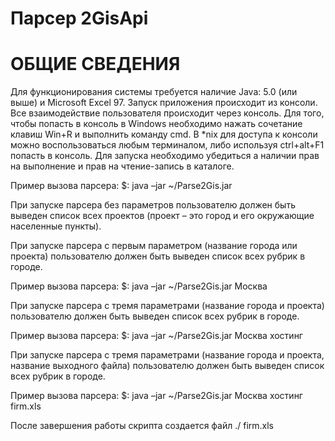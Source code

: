 Парсер 2GisApi
==========
ОБЩИЕ СВЕДЕНИЯ
==========

Для функционирования системы требуется наличие Java: 5.0 (или выше) и Microsoft Excel 97.
Запуск приложения происходит из консоли. Все взаимодействие пользователя происходит через консоль.
Для того, чтобы попасть в консоль в Windows необходимо нажать сочетание клавиш Win+R и выполнить команду cmd.  В *nix для доступа к консоли можно воспользоваться любым терминалом,  либо используя ctrl+alt+F1 попасть в консоль.
Для запуска необходимо убедиться а наличии прав на выполнение и прав на чтение-запись в каталоге.

Пример вызова парсера:  $: java –jar  ~/Parse2Gis.jar

При запуске парсера без параметров пользователю должен быть выведен список всех проектов (проект – это город и его окружающие населенные пункты).

При запуске парсера c первым параметром (название города или проекта) пользователю должен быть выведен список всех рубрик в городе.

Пример вызова парсера:  $: java –jar  ~/Parse2Gis.jar Москва

При запуске парсера c тремя параметрами (название города и проекта) пользователю должен быть выведен список всех рубрик в городе.

Пример вызова парсера:  $: java –jar  ~/Parse2Gis.jar Москва хостинг

При запуске парсера c тремя параметрами (название города и проекта, название выходного файла) пользователю должен быть выведен список всех рубрик в городе.

Пример вызова парсера:  $: java –jar  ~/Parse2Gis.jar Москва хостинг firm.xls

После завершения работы скрипта создается файл ./ firm.xls

